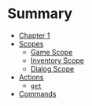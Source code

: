 # Summary

- [Chapter 1](./chapter_1.md)
- [Scopes](./scope.md)
  - [Game Scope]()
  - [Inventory Scope]()
  - [Dialog Scope]()
- [Actions](./action.md)
  - [`get`](./action/get.md)
- [Commands]()
